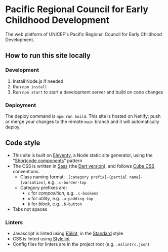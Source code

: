 # Pacific Regional Council for Early Childhood Development

The web platform of UNICEF's Pacific Regional Council for Early Childhood Development.

## How to run this site locally

### Development
1. Install Node.js if needed
2. Run `npm install`
3. Run `npm start` to start a development server and build on code changes

### Deployment
The deploy command is `npm run build`. This site is hosted on Netlify; push or merge your changes to the remote `main` branch and it will automatically deploy.

## Code style
- This site is built on [Eleventy](http://11ty.dev), a Node static site generator, using the "[Shortcode components](https://github.com/adamduncan/eleventy-shortcomps)" pattern
- The CSS is written in [Sass](https://sass-lang.com) (the [Dart version](https://sass-lang.com/dart-sass)), and follows [Cube CSS](https://piccalil.li/cube-css/) conventions.
	- Class naming format: `.[category prefix]-[partial name]-[variation]`, e.g. `.u-border-top`
	- Category prefixes are:
		- `c` for _composition_, e.g. `.c-bookend`
		- `u` for _utility_, e.g. `.u-padding-top`
		- `b` for _block_, e.g. `.b-button`
- Tabs not spaces

### Linters
- Javascript is linted using [ESlint](http://eslint.org), in the [Standard](https://standardjs.com) style
- CSS is linted using [Stylelint](http://stylelint.io)
- Config files for linters are in the project root (e.g. `.eslintrc.json`)
	

